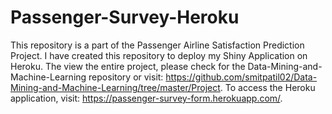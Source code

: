 # Passenger-Survey-Heroku
This repository is a part of the Passenger Airline Satisfaction Prediction Project.
I have created this repository to deploy my Shiny Application on Heroku.
The view the entire project, please check for the Data-Mining-and-Machine-Learning repository or visit: https://github.com/smitpatil02/Data-Mining-and-Machine-Learning/tree/master/Project.
To access the Heroku application, visit: https://passenger-survey-form.herokuapp.com/.

